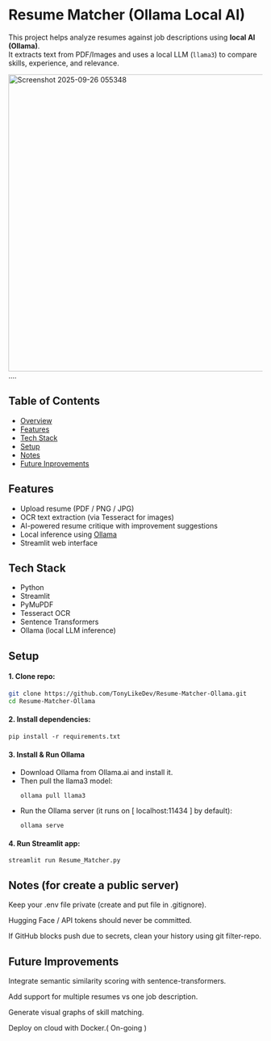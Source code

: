 # Resume Matcher (Ollama Local AI)

This project helps analyze resumes against job descriptions using **local AI (Ollama)**.  
It extracts text from PDF/Images and uses a local LLM (`llama3`) to compare skills, experience, and relevance.  

<img width="553" height="588" alt="Screenshot 2025-09-26 055348" src="https://github.com/user-attachments/assets/79c3ed6c-204b-44b3-b2f3-450edc8221fb" />
....

## Table of Contents
- [Overview](#resume-matcher-ollama-local-ai)
- [Features](#features)
- [Tech Stack](#tech-stack)
- [Setup](#setup)
- [Notes](#notes-for-create-a-public-server)
- [Future Inprovements](#future-improvements)

## Features
- Upload resume (PDF / PNG / JPG)
- OCR text extraction (via Tesseract for images)
- AI-powered resume critique with improvement suggestions
- Local inference using [Ollama](https://ollama.ai)
- Streamlit web interface

## Tech Stack
- Python
- Streamlit
- PyMuPDF
- Tesseract OCR
- Sentence Transformers
- Ollama (local LLM inference)

## Setup
#### 1. Clone repo:
   ```bash
   git clone https://github.com/TonyLikeDev/Resume-Matcher-Ollama.git
   cd Resume-Matcher-Ollama
   ```
   
#### 2. Install dependencies:
    pip install -r requirements.txt

#### 3. Install & Run Ollama

  - Download Ollama from Ollama.ai and install it.
  - Then pull the llama3 model:
    ```bash:
    ollama pull llama3
    ```
  - Run the Ollama server (it runs on [ localhost:11434 ]  by default):
    ```bash:
    ollama serve
    ```
#### 4. Run Streamlit app:
    
    streamlit run Resume_Matcher.py
    
## Notes (for create a public server)

Keep your .env file private (create and put file in .gitignore).

Hugging Face / API tokens should never be committed.

If GitHub blocks push due to secrets, clean your history using git filter-repo.

## Future Improvements

Integrate semantic similarity scoring with sentence-transformers.

Add support for multiple resumes vs one job description.

Generate visual graphs of skill matching.

Deploy on cloud with Docker.( On-going )
